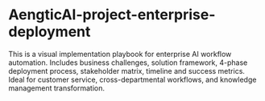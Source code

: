 # AengticAI-project-enterprise-deployment
This is a visual implementation playbook for enterprise AI workflow automation. Includes business challenges, solution framework, 4-phase deployment process, stakeholder matrix, timeline and success metrics. Ideal for customer service, cross-departmental workflows, and knowledge management transformation.
